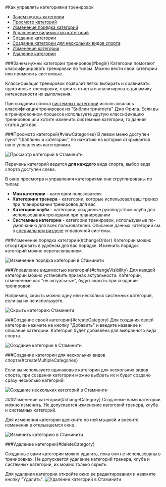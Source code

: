 #Как управлять категориями тренировок

* [Зачем нужны категории](#begin)
* [Просмотр категорий](#viewCategories)
* [Изменение порядка категорий](#changeOrder)
* [Управление видимостью категорий](#changeVisibility)
* [Создание категории](#createCategory)
* [Создание категории для нескольких видов спорта](#createMultipleCategories)
* [Изменение категории](#changeCategory)
* [Удаление категории](#deleteCategory)

###Зачем нужны категории тренировок{#begin}
Категории помогают классифицировать тренировки по типам. Можно вести свои категории или применять системные.

Классификация тренировок позволит легко выбирать и сравнивать однотипные тренировки, строить отчеты и анализировать динамику интенсивности их выполнения.

При создании списка [системных категорий](/basics/activity-categories.md) использовалась классификация тренировок из "Библии триатлета" Джо Фрила. 
Если вы в тренировочном процессе используете другую классификацию тренировок или хотите изменить системные категории, то данная статья для вас.


###Просмотр категорий{#viewCategories}
В левом меню доступен пункт "Шаблоны и категории", по нажатию на который открывается окно управления категориями.

![Просмотр категорий в Стаминити](http://content.staminity.com/assets/images/categories/categories-list.png)

Перечень категорий ведется **для каждого** вида спорта, выбор вида спорта доступен слева. 

В окне просмотра и управления категориями они сгруппированы по типам:
* **Мои категории** - категории пользователя
* **Категориии тренера** - категории, которые использовал ваш тренер при планировании тренировок для вас
* **Категории клуба** - категории, созданные руководством клуба для использования тренерами при планировании
* **Системные категории** - категории тренировок, используемые по-умолчанию для всех пользователей. Описание данных категорий см. в [специальном разделе](/basics/activity-categories.md) справочной системы.

###Изменение порядка категорий{#changeOrder}
Категории можно отсортировать в удобном для вас порядке. Изменить порядок категорий можно перетаскиванием. 

![Изменение порядка категорий в Стаминити](http://content.staminity.com/assets/images/categories/change-order.gif)

###Управление видимостью категорий{#changeVisibility}
Для каждой категории можно установить признак актуальности. Категории, отмеченные как "не актуальные", будут скрыты при создании тренировок. 

Например, скрыть можно одну или несколько системных категорий, если вы их не используете.

![Скрыть категорию Стаминити](http://content.staminity.com/assets/images/categories/change-visibility.png)

###Создание своей категории{#createCategory}
Для создания своей категории нажмите на кнопку "Добавить" и введите название и описание категории. Категория будет добавлена для выбранного вида спорта.

![Создание категории в Стаминити](http://content.staminity.com/assets/images/categories/create-single-category.gif)

###Создание категории для нескольких видов спорта{#createMultipleCategories}

Если вы используете одинаковые категории для нескольких видов спорта, при создании категории можно выбрать их и будет создано сразу несколько категорий. 

![Создание нескольких категорий в Стаминити](http://content.staminity.com/assets/images/categories/create-multiple-categories.gif)


###Изменение категории{#changeCategory}
Созданные вами категории можно изменить. Не допускается изменение категорий тренера, клуба и системных категорий.

Для изменения категории щелкните по ней мышкой и внесите изменения в открывшемся окне.

![Изменить категорию в Стаминити](http://content.staminity.com/assets/images/categories/change-category.png)

###Удаление категории{#deleteCategory}

Созданные вами категории можно удалить, пока они не использованы в тренировках. 
Не допускается удаление категорий тренера, клуба и системных категорий, их можно только скрыть.

Для удаления категории откройте окно ее редактирования и нажмите кнопку "Удалить".
![Удаление категорий в Стаминити](http://content.staminity.com/assets/images/categories/delete-category.gif)


